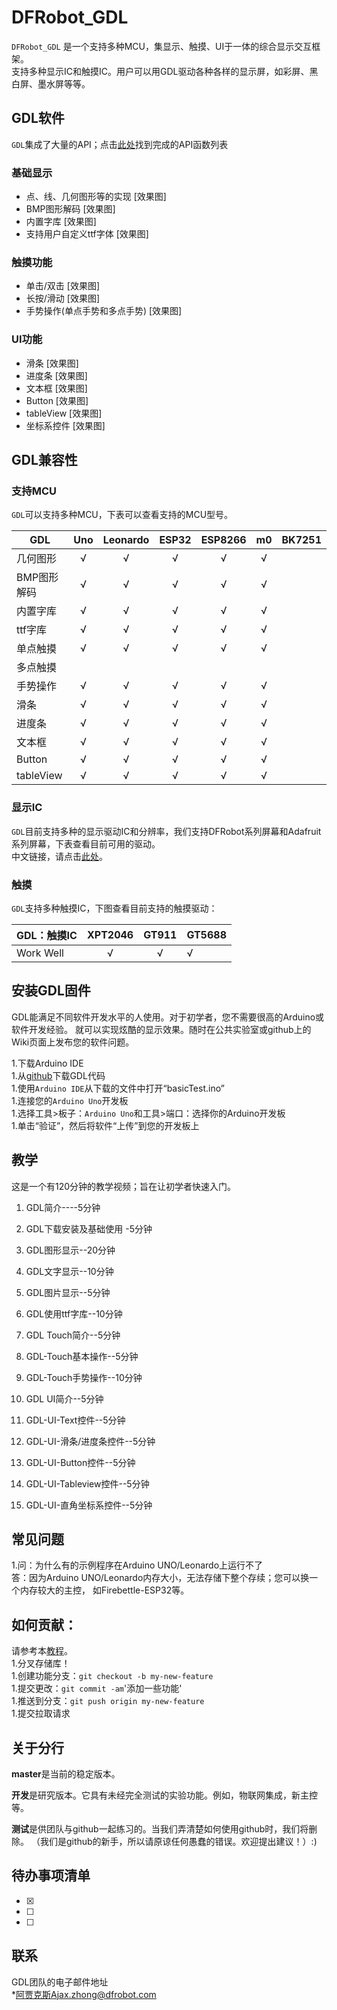 # DFRobot_GDL
`DFRobot_GDL` 是一个支持多种MCU，集显示、触摸、UI于一体的综合显示交互框架。<br>
支持多种显示IC和触摸IC。用户可以用GDL驱动各种各样的显示屏，如彩屏、黑白屏、墨水屏等等。<br>

## GDL软件
`GDL`集成了大量的API；点击[此处](API网址)找到完成的API函数列表

### 基础显示
* 点、线、几何图形等的实现
[效果图]
* BMP图形解码
[效果图]
* 内置字库
[效果图]
* 支持用户自定义ttf字体
[效果图]

### 触摸功能
* 单击/双击
[效果图]
* 长按/滑动
[效果图]
* 手势操作(单点手势和多点手势)
[效果图]

### UI功能
* 滑条
[效果图]
* 进度条
[效果图]
* 文本框
[效果图]
* Button
[效果图]
* tableView
[效果图]
* 坐标系控件
[效果图]

## GDL兼容性

### 支持MCU
`GDL`可以支持多种MCU，下表可以查看支持的MCU型号。<br>

GDL          |     Uno      |   Leonardo    |     ESP32     |    ESP8266    |     m0         |     BK7251  
-----------  | :----------: |  :----------: |  :----------: |  :----------: | :------------: | ------------
几何图形     |      √       |       √       |      √        |       √       |       √        |             
BMP图形解码  |      √       |       √       |      √        |       √       |       √        |  
内置字库     |      √       |       √       |      √        |       √       |       √        |  
ttf字库      |      √       |       √       |      √        |       √       |       √        |
单点触摸     |      √       |       √       |      √        |       √       |       √        |
多点触摸     |              |               |               |               |                |
手势操作     |      √       |       √       |      √        |       √       |       √        |
滑条         |      √       |       √       |      √        |       √       |       √        |
进度条       |      √       |       √       |      √        |       √       |       √        | 
文本框       |      √       |       √       |      √        |       √       |       √        | 
Button       |      √       |       √       |      √        |       √       |       √        | 
tableView    |      √       |       √       |      √        |       √       |       √        |     

### 显示IC
`GDL`目前支持多种的显示驱动IC和分辨率，我们支持DFRobot系列屏幕和Adafruit系列屏幕，下表查看目前可用的驱动。<br>
中文链接，请点击[此处](https://docs.qq.com/sheet/DWGRwa05PV3NSRGtI?tab=BB08J2&c=B11A0A0)。

 

### 触摸<br>
`GDL`支持多种触摸IC，下图查看目前支持的触摸驱动：<br>


GDL：触摸IC      |  XPT2046     |    GT911     |   GT5688  
---------------- | :----------: | :----------: |-----------
Work Well        |      √       |     √        |     √     


## 安装GDL固件
GDL能满足不同软件开发水平的人使用。对于初学者，您不需要很高的Arduino或软件开发经验。
就可以实现炫酷的显示效果。随时在公共实验室或github上的Wiki页面上发布您的软件问题。

1.下载Arduino IDE<br>
1.从[github](网址)下载GDL代码<br>
1.使用`Arduino IDE`从下载的文件中打开“basicTest.ino”<br>
1.连接您的`Arduino Uno`开发板<br>
1.选择工具>板子：`Arduino Uno`和工具>端口：选择你的Arduino开发板<br>
1.单击“验证”，然后将软件“上传”到您的开发板上<br>

## 教学
这是一个有120分钟的教学视频；旨在让初学者快速入门。

1. GDL简介----5分钟

1. GDL下载安装及基础使用 -5分钟

1. GDL图形显示--20分钟

1. GDL文字显示--10分钟

1. GDL图片显示--5分钟

1. GDL使用ttf字库--10分钟

1. GDL Touch简介--5分钟

1. GDL-Touch基本操作--5分钟

1. GDL-Touch手势操作--10分钟

1. GDL UI简介--5分钟

1. GDL-UI-Text控件--5分钟

1. GDL-UI-滑条/进度条控件--5分钟

1. GDL-UI-Button控件--5分钟

1. GDL-UI-Tableview控件--5分钟

1. GDL-UI-直角坐标系控件--5分钟
 

## 常见问题

1.问：为什么有的示例程序在Arduino UNO/Leonardo上运行不了<br>
  答：因为Arduino UNO/Leonardo内存大小，无法存储下整个存续；您可以换一个内存较大的主控，
如Firebettle-ESP32等。<br>


## 如何贡献：
请参考本[教程](https://help.github.com/articles/creating-a-pull-request/)。<br>
1.分叉存储库！<br>
1.创建功能分支：`git checkout -b my-new-feature`<br>
1.提交更改：`git commit -am`'添加一些功能'<br>
1.推送到分支：`git push origin my-new-feature`<br>
1.提交拉取请求<br>

## 关于分行
**master**是当前的稳定版本。

**开发**是研究版本。它具有未经完全测试的实验功能。例如，物联网集成，新主控等。

**测试**是供团队与github一起练习的。当我们弄清楚如何使用github时，我们将删除。
（我们是github的新手，所以请原谅任何愚蠢的错误。欢迎提出建议！）:)

## 待办事项清单
- [x]
- [ ]
- [ ]


## 联系
GDL团队的电子邮件地址<br>
*阿贾克斯Ajax.zhong@dfrobot.com<br>
